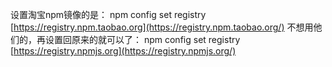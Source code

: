设置淘宝npm镜像的是：
npm config set registry [https://registry.npm.taobao.org](https://registry.npm.taobao.org/)
不想用他们的，再设置回原来的就可以了：
npm config set registry [https://registry.npmjs.org](https://registry.npmjs.org/)